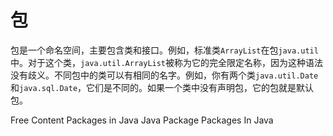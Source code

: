 # 包

包是一个命名空间，主要包含类和接口。例如，标准类`ArrayList`在包`java.util`中。对于这个类，`java.util.ArrayList`被称为它的完全限定名称，因为这种语法没有歧义。不同包中的类可以有相同的名字。例如，你有两个类`java.util.Date`和`java.sql.Date`，它们是不同的。如果一个类中没有声明包，它的包就是默认包。


<ResourceGroupTitle>Free Content</ResourceGroupTitle>
<BadgeLink colorScheme='blue' badgeText='Official Site' href='https://docs.oracle.com/javase/8/docs/api/java/lang/Package.html'>Packages in Java</BadgeLink>
<BadgeLink colorScheme='yellow' badgeText='Read' href='https://www.javatpoint.com/package'>Java Package</BadgeLink>
<BadgeLink colorScheme='yellow' badgeText='Read' href='https://www.geeksforgeeks.org/packages-in-java/'>Packages In Java</BadgeLink>
